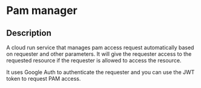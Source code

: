 # Pam manager

## Description

A cloud run service that manages pam access request automatically based on requester and other parameters.
It will give the requester access to the requested resource if the requester is allowed to access the resource.

It uses Google Auth to authenticate the requester and you can use the JWT token to request PAM access.
